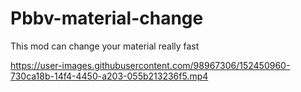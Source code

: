 # Pbbv-material-change
This mod can change your material really fast


https://user-images.githubusercontent.com/98967306/152450960-730ca18b-14f4-4450-a203-055b213236f5.mp4

